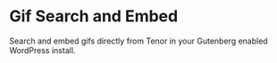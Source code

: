 # Gif Search and Embed

Search and embed gifs directly from Tenor in your Gutenberg enabled WordPress install.